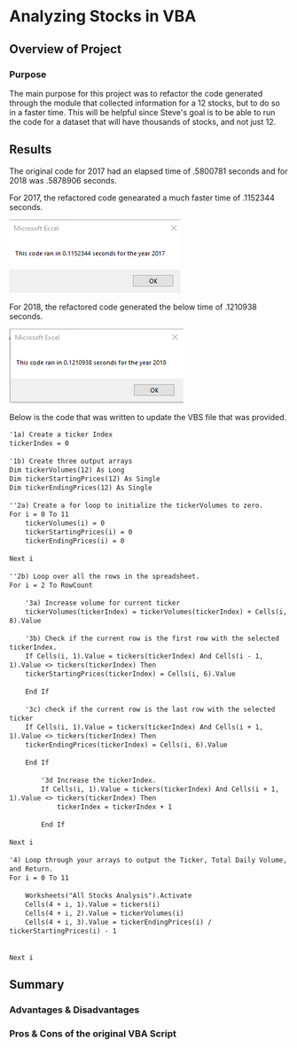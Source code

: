 # Analyzing Stocks in VBA
## Overview of Project
### Purpose
The main purpose for this project was to refactor the code generated through the module that collected information for a 12 stocks, but to do so in a faster time. This will be helpful since Steve's goal is to be able to run the code for a dataset that will have thousands of stocks, and not just 12.
## Results
The original code for 2017 had an elapsed time of .5800781 seconds and for 2018 was .5878906 seconds.

For 2017, the refactored code genearated a much faster time of .1152344 seconds.

![VBA_Challenge_2017](https://github.com/DanielGandia/stock-analysis/blob/main/Resources/VBA_Challenge_2017.png)

For 2018, the refactored code generated the below time of .1210938 seconds. 

![VBA_Challenge_2018](https://github.com/DanielGandia/stock-analysis/blob/main/Resources/VBA_Challenge_2018.png)

Below is the code that was written to update the VBS file that was provided. 

    '1a) Create a ticker Index
    tickerIndex = 0
    
    '1b) Create three output arrays
    Dim tickerVolumes(12) As Long
    Dim tickerStartingPrices(12) As Single
    Dim tickerEndingPrices(12) As Single
    
    ''2a) Create a for loop to initialize the tickerVolumes to zero.
    For i = 0 To 11
        tickerVolumes(i) = 0
        tickerStartingPrices(i) = 0
        tickerEndingPrices(i) = 0
    
    Next i
    
    ''2b) Loop over all the rows in the spreadsheet.
    For i = 2 To RowCount
    
        '3a) Increase volume for current ticker
        tickerVolumes(tickerIndex) = tickerVolumes(tickerIndex) + Cells(i, 8).Value
        
        '3b) Check if the current row is the first row with the selected tickerIndex.
        If Cells(i, 1).Value = tickers(tickerIndex) And Cells(i - 1, 1).Value <> tickers(tickerIndex) Then
        tickerStartingPrices(tickerIndex) = Cells(i, 6).Value
        
        End If
            
        '3c) check if the current row is the last row with the selected ticker
        If Cells(i, 1).Value = tickers(tickerIndex) And Cells(i + 1, 1).Value <> tickers(tickerIndex) Then
        tickerEndingPrices(tickerIndex) = Cells(i, 6).Value
        
        End If
                      
            '3d Increase the tickerIndex.
            If Cells(i, 1).Value = tickers(tickerIndex) And Cells(i + 1, 1).Value <> tickers(tickerIndex) Then
                tickerIndex = tickerIndex + 1
             
            End If
         
    Next i
    
    '4) Loop through your arrays to output the Ticker, Total Daily Volume, and Return.
    For i = 0 To 11
        
        Worksheets("All Stocks Analysis").Activate
        Cells(4 + i, 1).Value = tickers(i)
        Cells(4 + i, 2).Value = tickerVolumes(i)
        Cells(4 + i, 3).Value = tickerEndingPrices(i) / tickerStartingPrices(i) - 1
        
        
    Next i
## Summary
### Advantages & Disadvantages


### Pros & Cons of the original VBA Script
